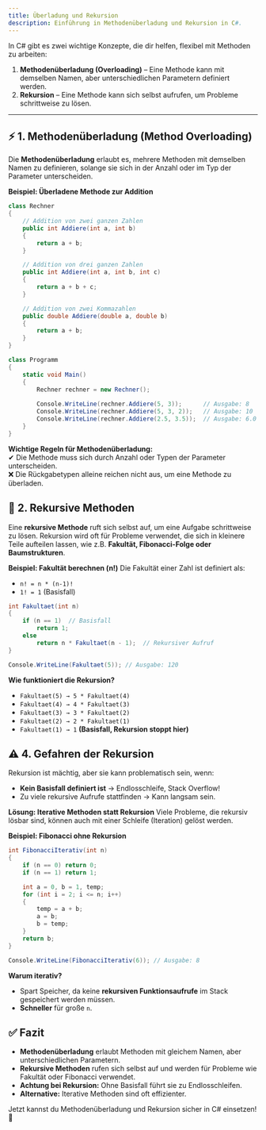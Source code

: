 ```yaml
---
title: Überladung und Rekursion
description: Einführung in Methodenüberladung und Rekursion in C#.
---
```


In C# gibt es zwei wichtige Konzepte, die dir helfen, flexibel mit Methoden zu arbeiten:

1. **Methodenüberladung (Overloading)** – Eine Methode kann mit demselben Namen, aber unterschiedlichen Parametern definiert werden.
2. **Rekursion** – Eine Methode kann sich selbst aufrufen, um Probleme schrittweise zu lösen.

---

## ⚡ 1. Methodenüberladung (Method Overloading)

Die **Methodenüberladung** erlaubt es, mehrere Methoden mit demselben Namen zu definieren, solange sie sich in der Anzahl oder im Typ der Parameter unterscheiden.

**Beispiel: Überladene Methode zur Addition**

```csharp
class Rechner
{
    // Addition von zwei ganzen Zahlen
    public int Addiere(int a, int b)
    {
        return a + b;
    }

    // Addition von drei ganzen Zahlen
    public int Addiere(int a, int b, int c)
    {
        return a + b + c;
    }

    // Addition von zwei Kommazahlen
    public double Addiere(double a, double b)
    {
        return a + b;
    }
}

class Programm
{
    static void Main()
    {
        Rechner rechner = new Rechner();
        
        Console.WriteLine(rechner.Addiere(5, 3));      // Ausgabe: 8
        Console.WriteLine(rechner.Addiere(5, 3, 2));   // Ausgabe: 10
        Console.WriteLine(rechner.Addiere(2.5, 3.5));  // Ausgabe: 6.0
    }
}
```

**Wichtige Regeln für Methodenüberladung:**   
✔ Die Methode muss sich durch Anzahl oder Typen der Parameter unterscheiden.   
❌ Die Rückgabetypen alleine reichen nicht aus, um eine Methode zu überladen.

## 🔄 2. Rekursive Methoden
Eine **rekursive Methode** ruft sich selbst auf, um eine Aufgabe schrittweise zu lösen. Rekursion wird oft für Probleme verwendet, die sich in kleinere Teile aufteilen lassen, wie z.B. **Fakultät, Fibonacci-Folge oder Baumstrukturen**.

**Beispiel: Fakultät berechnen (n!)**
Die Fakultät einer Zahl ist definiert als:

- `n! = n * (n-1)!`
- `1! = 1` (Basisfall)

```csharp
int Fakultaet(int n)
{
    if (n == 1)  // Basisfall
        return 1;
    else
        return n * Fakultaet(n - 1);  // Rekursiver Aufruf
}

Console.WriteLine(Fakultaet(5)); // Ausgabe: 120
```

**Wie funktioniert die Rekursion?**

- `Fakultaet(5) → 5 * Fakultaet(4)`
- `Fakultaet(4) → 4 * Fakultaet(3)`
- `Fakultaet(3) → 3 * Fakultaet(2)`
- `Fakultaet(2) → 2 * Fakultaet(1)`
- `Fakultaet(1) → 1` **(Basisfall, Rekursion stoppt hier)**

## ⚠️ 4. Gefahren der Rekursion
Rekursion ist mächtig, aber sie kann problematisch sein, wenn:

- **Kein Basisfall definiert ist** → Endlosschleife, Stack Overflow!
- Zu viele rekursive Aufrufe stattfinden → Kann langsam sein.

**Lösung: Iterative Methoden statt Rekursion**
Viele Probleme, die rekursiv lösbar sind, können auch mit einer Schleife (Iteration) gelöst werden.

**Beispiel: Fibonacci ohne Rekursion**

```csharp
int FibonacciIterativ(int n)
{
    if (n == 0) return 0;
    if (n == 1) return 1;

    int a = 0, b = 1, temp;
    for (int i = 2; i <= n; i++)
    {
        temp = a + b;
        a = b;
        b = temp;
    }
    return b;
}

Console.WriteLine(FibonacciIterativ(6)); // Ausgabe: 8
```

**Warum iterativ?**

- Spart Speicher, da keine **rekursiven Funktionsaufrufe** im Stack gespeichert werden müssen.
- **Schneller** für große `n`.

## ✅ Fazit

- **Methodenüberladung** erlaubt Methoden mit gleichem Namen, aber unterschiedlichen Parametern.
- **Rekursive Methoden** rufen sich selbst auf und werden für Probleme wie Fakultät oder Fibonacci verwendet.
- **Achtung bei Rekursion:** Ohne Basisfall führt sie zu Endlosschleifen.
- **Alternative:** Iterative Methoden sind oft effizienter.

Jetzt kannst du Methodenüberladung und Rekursion sicher in C# einsetzen! 🚀